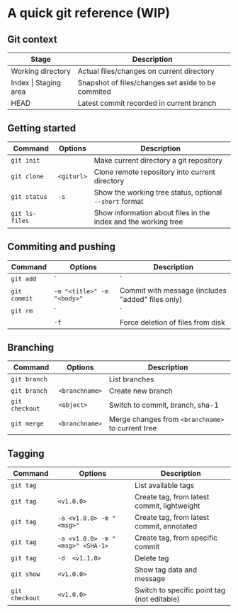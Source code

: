 
# A quick git reference (WIP)

## Git context

| Stage | Description |
|-------|-------------|
| Working directory | Actual files/changes on current directory |
| Index \| Staging area | Snapshot of files/changes set aside to be commited |
| HEAD  | Latest commit recorded in current branch  |

## Getting started

| Command     | Options     | Description |
|-------------|-------------|---------------------------------------------------------|
| `git init`  |             | Make current directory a git repository |
| `git clone` | `<giturl>`  | Clone remote repository into current directory |
| `git status`| `-s`        | Show the working tree status, optional `--short` format |
| `git ls-files`|           | Show information about files in the index and the working tree |

## Commiting and pushing

| Command     | Options     | Description |
|-------------|-------------|---------------------------------------------------------|
| `git add`         | `<file> | <path>`   |  Add files to staging area  |
| `git commit`      | `-m "<title>" -m "<body>"`  |  Commit with message (includes "added" files only) |
| `git rm`          | `<file> | <path>`   |  Remove files from the working tree and from the index |
|                   | `-f`                |  Force deletion of files from disk |

## Branching

| Command     | Options     | Description |
|-------------|-------------|---------------------------------------------------------|
| `git branch`        |               | List branches |
| `git branch`        | `<branchname>`  | Create new branch |
| `git checkout`      | `<object>`    | Switch to commit, branch, sha-1 |
| `git merge`         | `<branchname>`  | Merge changes from `<branchname>` to current tree |

## Tagging

| Command     | Options     | Description |
|-------------|-------------|---------------------------------------------------------|
| `git tag`           |               | List available tags |
| `git tag`           | `<v1.0.0>`        | Create tag, from latest commit, lightweight |
| `git tag`           | `-a <v1.0.0> -m "<msg>"` | Create tag, from latest commit, annotated |
| `git tag`           | `-a <v1.0.0> -m "<msg>" <SHA-1>` | Create tag, from specific commit |
| `git tag`           | `-d  <v1.1.0>` | Delete tag |
| `git show`          | `<v1.0.0>`        | Show tag data and message |
| `git checkout`      | `<v1.0.0>`        | Switch to specific point tag (not editable) |


